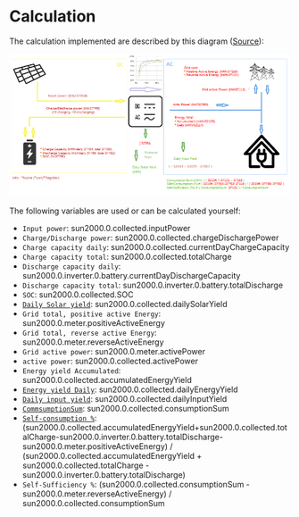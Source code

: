 # Calculation

The calculation implemented are described by this diagram ([Source](https://github.com/ChrisBCH/SunLuna2000_iobroker/blob/main/HuaweiSunLuna2000.png)):

![Screen](./images/HuaweiSunLuna2000-v2.png)

The following variables are used or can be calculated yourself:

- `Input power`: sun2000.0.collected.inputPower 
- `Charge/Discharge power`: sun2000.0.collected.chargeDischargePower
- `Charge capacity daily`: sun2000.0.collected.currentDayChargeCapacity
- `Charge capacity total`: sun2000.0.collected.totalCharge
- `Discharge capacity daily`: sun2000.0.inverter.0.battery.currentDayDischargeCapacity
- `Discharge capacity total`: sun2000.0.inverter.0.battery.totalDischarge
- `SOC`: sun2000.0.collected.SOC
- [`Daily Solar yield`](https://github.com/bolliy/ioBroker.sun2000/wiki/Energieertrag-%28Yield-today%29/_edit#dailysolaryield): sun2000.0.collected.dailySolarYield
- `Grid total, positive active Energy`: sun2000.0.meter.positiveActiveEnergy
- `Grid total, reverse active Energy`: sun2000.0.meter.reverseActiveEnergy
- `Grid active power`: sun2000.0.meter.activePower
- `active power`: sun2000.0.collected.activePower
- `Energy yield Accumulated`: sun2000.0.collected.accumulatedEnergyYield
- [`Energy yield Daily`](https://github.com/bolliy/ioBroker.sun2000/wiki/Energieertrag-(Yield-today)): sun2000.0.collected.dailyEnergyYield
- [`Daily input yield`](https://github.com/bolliy/ioBroker.sun2000/wiki/Energieertrag-%28Yield-today%29/_edit#dailyinputyield): sun2000.0.collected.dailyInputYield
- [`CommsumptionSum`](https://github.com/bolliy/ioBroker.sun2000/wiki/Hausverbrauch-(consumption)): sun2000.0.collected.consumptionSum
- [`Self-consumption %`](https://github.com/bolliy/ioBroker.sun2000/wiki/Eigenverbrauch-(self%E2%80%90consumption)): (sun2000.0.collected.accumulatedEnergyYield+sun2000.0.collected.totalCharge-sun2000.0.inverter.0.battery.totalDischarge- sun2000.0.meter.positiveActiveEnergy) / (sun2000.0.collected.accumulatedEnergyYield + sun2000.0.collected.totalCharge - sun2000.0.inverter.0.battery.totalDischarge)
- `Self-Sufficiency %`: (sun2000.0.collected.consumptionSum - sun2000.0.meter.reverseActiveEnergy) / sun2000.0.collected.consumptionSum




